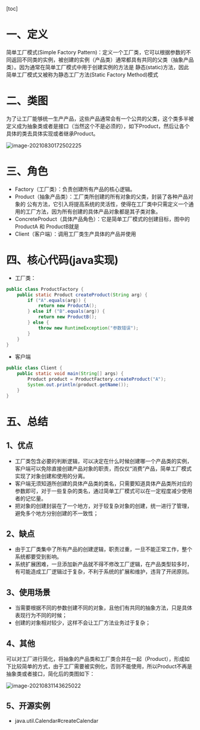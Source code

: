[toc]

# 一、定义

简单工厂模式(Simple Factory Pattern)：定义一个工厂类，它可以根据参数的不同返回不同类的实例，被创建的实例（产品类）通常都具有共同的父类（抽象产品类）。因为通常在简单工厂模式中用于创建实例的方法是 静态(static)方法，因此简单工厂模式又被称为静态工厂方法(Static Factory Method)模式



# 二、类图

为了让工厂能够统一生产产品，这些产品通常会有一个公共的父类，这个类多半被定义成为抽象类或者是接口（当然这个不是必须的），如下Product，然后让各个具体的类去具体实现或者继承Product。

![image-20210830172502225](https://gitee.com/firewolf/allinone/raw/master/images/image-20210830172502225.png)

# 三、角色

- Factory（工厂类）：负责创建所有产品的核心逻辑。
- Product（抽象产品类）：工厂类所创建的所有对象的父类，封装了各种产品对象的 公有方法，它引入将提高系统的灵活性，使得在工厂类中只需定义一个通用的工厂方法，因为所有创建的具体产品对象都是其子类对象。
- ConcreteProduct（具体产品角色）：它是简单工厂模式的创建目标，图中的ProductA 和 ProductB就是
- Client（客户端）：调用工厂类生产具体的产品并使用

# 四、核心代码(java实现)

- 工厂类：

```java
public class ProductFactory {
    public static Product createProduct(String arg) {
        if ("A".equals(arg)) {
            return new ProductA();
        } else if ("B".equals(arg)) {
            return new ProductB();
        } else {
            throw new RuntimeException("参数错误");
        }
    }
}
```

- 客户端

```java
public class Client {
    public static void main(String[] args) {
        Product product = ProductFactory.createProduct("A");
        System.out.println(product.getName());
    }
}
```



# 五、总结

## 1、优点

- 工厂类包含必要的判断逻辑，可以决定在什么时候创建哪一个产品类的实例，客户端可以免除直接创建产品对象的职责，而仅仅“消费”产品，简单工厂模式实现了对象创建和使用的分离。
- 客户端无须知道所创建的具体产品类的类名，只需要知道具体产品类所对应的参数即可，对于一些复杂的类名，通过简单工厂模式可以在一定程度减少使用者的记忆量。
- 把对象的创建封装在了一个地方，对于较复杂对象的创建，统一进行了管理，避免多个地方分别创建的不一致性；

## 2、缺点

- 由于工厂类集中了所有产品的创建逻辑，职责过重，一旦不能正常工作，整个系统都要受到影响。
-  系统扩展困难，一旦添加新产品就不得不修改工厂逻辑，在产品类型较多时，有可能造成工厂逻辑过于复杂，不利于系统的扩展和维护，违背了开闭原则。

## 3、使用场景

- 当需要根据不同的参数创建不同的对象，且他们有共同的抽象方法，只是具体表现行为不同的时候；
- 创建的对象相对较少，这样不会让工厂方法业务过于复杂；

## 4、其他

可以对工厂进行简化，将抽象的产品类和工厂类合并在一起（Product），形成如下比较简单的方式，由于工厂需要被实例化，否则不能使用，所以Product不再是抽象类或者接口，简化后的类图如下：

![image-20210831143625022](https://gitee.com/firewolf/allinone/raw/master/images/image-20210831143625022.png)

## 5、开源实例

- java.util.Calendar#createCalendar

